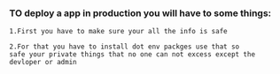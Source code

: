 ### TO deploy a app in production you will have to some things:

    1.First you have to make sure your all the info is safe 
    
    2.For that you have to install dot env packges use that so 
    safe your private things that no one can not excess except the devloper or admin
